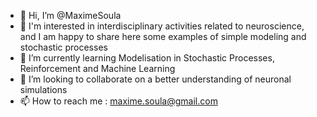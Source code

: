 - 👋 Hi, I’m @MaximeSoula
- 👀 I'm interested in interdisciplinary activities related to neuroscience, and I am happy to share here some examples of simple modeling and stochastic processes
- 🌱 I’m currently learning Modelisation in Stochastic Processes,  Reinforcement and Machine Learning
- 💞️ I’m looking to collaborate on a better understanding of neuronal simulations
- 📫 How to reach me : maxime.soula@gmail.com

<!---
MaximeSoula/MaximeSoula is a ✨ special ✨ repository because its `README.md` (this file) appears on your GitHub profile.
You can click the Preview link to take a look at your changes.
--->
